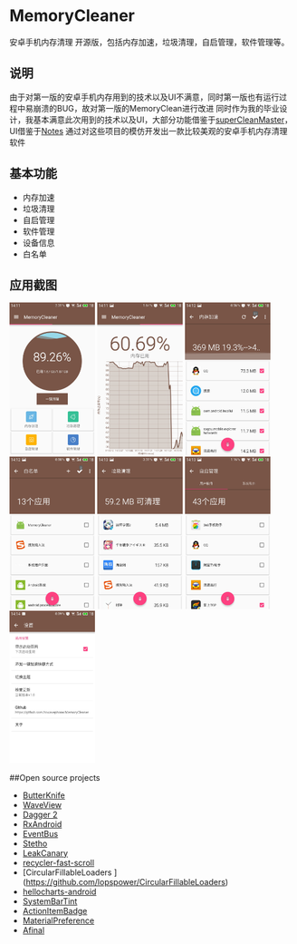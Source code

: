 # MemoryCleaner
安卓手机内存清理 开源版，包括内存加速，垃圾清理，自启管理，软件管理等。 <br> 

## 说明
由于对第一版的安卓手机内存用到的技术以及UI不满意，同时第一版也有运行过程中易崩溃的BUG，故对第一版的MemoryClean进行改进
同时作为我的毕业设计，我基本满意此次用到的技术以及UI，大部分功能借鉴于[superCleanMaster](https://github.com/joyoyao/superCleanMaster)，UI借鉴于[Notes](https://github.com/lguipeng/Notes)
通过对这些项目的模仿开发出一款比较美观的安卓手机内存清理软件

## 基本功能
* 内存加速
* 垃圾清理
* 自启管理
* 软件管理
* 设备信息
* 白名单<br>

## 应用截图
<img src="./screenshot/screenshot_0.jpg" width="30%" height="30%">
<img src="./screenshot/screenshot_1.jpg" width="30%" height="30%"> 
<img src="./screenshot/screenshot_2.jpg" width="30%" height="30%"> 
<img src="./screenshot/screenshot_3.jpg" width="30%" height="30%"> 
<img src="./screenshot/screenshot_4.jpg" width="30%" height="30%"> 
<img src="./screenshot/screenshot_5.jpg" width="30%" height="30%"> 
<img src="./screenshot/screenshot_6.jpg" width="30%" height="30%"> 


##Open source projects
* [ButterKnife](http://jakewharton.github.io/butterknife/)   
* [WaveView](https://github.com/john990/WaveView) 
* [Dagger 2](https://github.com/google/dagger) 
* [RxAndroid](https://github.com/ReactiveX/RxAndroid) 
* [EventBus](https://github.com/greenrobot/EventBus) 
* [Stetho](https://github.com/facebook/stetho) 
* [LeakCanary](https://github.com/square/leakcanary) 
* [recycler-fast-scroll](https://github.com/plusCubed/recycler-fast-scroll) 
* [CircularFillableLoaders []() ](https://github.com/lopspower/CircularFillableLoaders) 
* [hellocharts-android](https://github.com/lecho/hellocharts-android) 
* [SystemBarTint](https://github.com/jgilfelt/SystemBarTint) 
* [ActionItemBadge](https://github.com/mikepenz/Android-ActionItemBadge) 
* [MaterialPreference](https://github.com/jenzz/Android-MaterialPreference) 
* [Afinal](https://github.com/yangfuhai/afinal)

